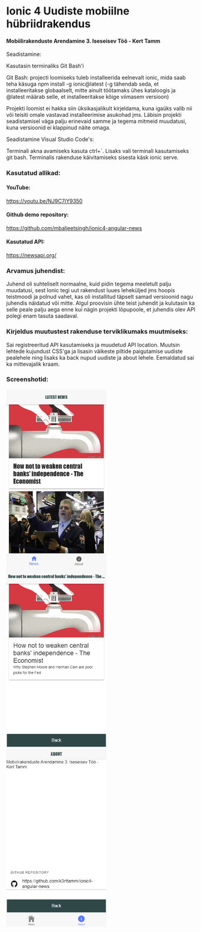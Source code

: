 # Ionic 4 Uudiste mobiilne hübriidrakendus

#### Mobiilirakenduste Arendamine 3. Iseseisev Töö - Kert Tamm

Seadistamine:

Kasutasin terminaliks Git Bash'i

Git Bash: projecti loomiseks tuleb installeerida eelnevalt ionic, mida saab teha käsuga npm install -g ionic@latest
(-g tähendab seda, et installeeritakse globaalselt, mitte ainult töötamaks ühes kataloogis ja @latest määrab selle, et installeeritakse kõige viimasem versioon)

Projekti loomist ei hakka siin üksikasjalikult kirjeldama, kuna igaüks valib nii või teisiti omale vastavad installeerimise asukohad jms. Läbisin projekti seadistamisel väga palju erinevaid samme ja tegema mitmeid muudatusi, kuna versioonid ei klappinud näite omaga.

Seadistamine Visual Studio Code's:

Terminali akna avamiseks kasuta ctrl+`. Lisaks vali terminali kasutamiseks git bash. Terminalis rakenduse käivitamiseks sisesta käsk ionic serve.

### Kasutatud allikad: 

#### YouTube: 
https://youtu.be/NJ9C7iY9350

#### Github demo repository: 
https://github.com/mbaljeetsingh/ionic4-angular-news

#### Kasutatud API:

https://newsapi.org/

### Arvamus juhendist:
Juhend oli suhteliselt normaalne, kuid pidin tegema meeletult palju muudatusi, sest Ionic tegi uut rakendust luues leheküljed jms hoopis teistmoodi ja polnud vahet, kas oli installitud täpselt samad versioonid nagu juhendis näidatud või mitte. Algul proovisin ühte teist juhendit ja kulutasin ka selle peale palju aega enne kui nägin projekti lõpupoole, et juhendis olev API polegi enam tasuta saadaval.

### Kirjeldus muutustest rakenduse terviklikumaks muutmiseks:
Sai registreeritud API kasutamiseks ja muudetud API location. Muutsin lehtede kujundust CSS'ga ja lisasin väikeste piltide paigutamise uudiste pealehele ning lisaks ka back nupud uudiste ja about lehele. Eemaldatud sai ka mittevajalik kraam.

### Screenshotid:
<img align="left" width="267" height="476" src="pic1.png">
<img align="left" width="267" height="476" src="pic2.png">
<img align="left" width="267" height="476" src="pic3.png">
